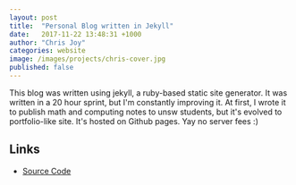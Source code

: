 ```yaml
---
layout: post
title:  "Personal Blog written in Jekyll"
date:   2017-11-22 13:48:31 +1000
author: "Chris Joy"
categories: website
image: /images/projects/chris-cover.jpg
published: false
---
```


This blog was written using jekyll, a ruby-based static site generator. It was written in a 20 hour sprint, but I'm constantly improving it. At first, I wrote it to publish math and computing notes to unsw students, but it's evolved to portfolio-like site. It's hosted on Github pages. Yay no server fees :)

## Links
- [Source Code](https://github.com/mrchrisjoy/mrchrisjoy.github.io)